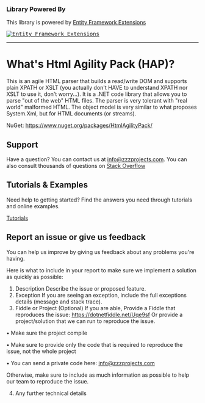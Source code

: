 ### Library Powered By

This library is powered by [Entity Framework Extensions](https://entityframework-extensions.net/?z=github&y=entityframework-plus)

<a href="https://entityframework-extensions.net/?z=github&y=entityframework-plus">
<kbd>
<img src="https://zzzprojects.github.io/images/logo/entityframework-extensions-pub.jpg" alt="Entity Framework Extensions" />
</kbd>
</a>

---

# What's Html Agility Pack (HAP)?
This is an agile HTML parser that builds a read/write DOM and supports plain XPATH or XSLT (you actually don't HAVE to understand XPATH nor XSLT to use it, don't worry...). It is a .NET code library that allows you to parse "out of the web" HTML files. The parser is very tolerant with "real world" malformed HTML. The object model is very similar to what proposes System.Xml, but for HTML documents (or streams).

NuGet: https://www.nuget.org/packages/HtmlAgilityPack/

## Support
Have a question? You can contact us at info@zzzprojects.com.
You can also consult thousands of questions on 
[Stack Overflow](https://stackoverflow.com/questions/tagged/html-agility-pack)

## Tutorials & Examples
Need help to getting started? Find the answers you need through tutorials and online examples.

[Tutorials](https://html-agility-pack.net/tutorials)

## Report an issue or give us feedback
You can help us improve by giving us feedback about any problems you're having.

Here is what to include in your report to make sure we implement a solution as quickly as possible: 
1. Description
Describe the issue or proposed feature.
2. Exception
If you are seeing an exception, include the full exceptions details (message and stack trace).
3. Fiddle or Project (Optional)
If you are able,
Provide a Fiddle that reproduces the issue: https://dotnetfiddle.net/Uqe9sf
Or provide a project/solution that we can run to reproduce the issue.

  •	Make sure the project compile
  
  •	Make sure to provide only the code that is required to reproduce the issue, not the whole project
  
  •	You can send a private code here: info@zzzprojects.com

Otherwise, make sure to include as much information as possible to help our team to reproduce the issue.

4. Any further technical details


